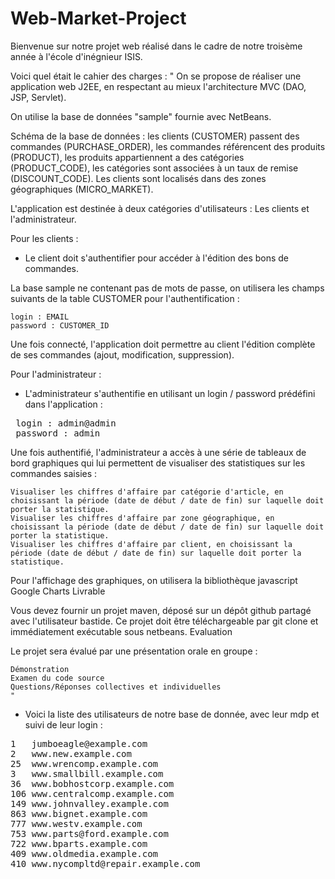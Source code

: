 # Web-Market-Project


Bienvenue sur notre projet web réalisé dans le cadre de notre troisème année à l'école d'inégnieur ISIS.

Voici quel était le cahier des charges : 
" On se propose de réaliser une application web J2EE, en respectant au mieux l'architecture MVC (DAO, JSP, Servlet).

On utilise la base de données "sample" fournie avec NetBeans.

Schéma de la base de données : les clients (CUSTOMER) passent des commandes (PURCHASE_ORDER), les commandes référencent des produits (PRODUCT), les produits appartiennent a des catégories (PRODUCT_CODE), les catégories sont associées à un taux de remise (DISCOUNT_CODE). Les clients sont localisés dans des zones géographiques (MICRO_MARKET).

L'application est destinée à deux catégories d'utilisateurs : Les clients et l'administrateur.

Pour les clients :

- Le client doit s'authentifier pour accéder à l'édition des bons de commandes.

La base sample ne contenant pas de mots de passe, on utilisera les champs suivants de la table CUSTOMER pour l'authentification :

    login : EMAIL
    password : CUSTOMER_ID

Une fois connecté, l'application doit permettre au client l'édition complète de ses commandes (ajout, modification, suppression).

Pour l'administrateur :

- L'administrateur s'authentifie en utilisant un login / password prédéfini dans l'application : 
  
 <pre> login : admin@admin   
 password : admin</pre>

Une fois authentifié, l'administrateur a accès à une série de tableaux de bord graphiques qui lui permettent de visualiser des statistiques sur les commandes saisies :

    Visualiser les chiffres d'affaire par catégorie d'article, en choisissant la période (date de début / date de fin) sur laquelle doit porter la statistique.
    Visualiser les chiffres d'affaire par zone géographique, en choisissant la période (date de début / date de fin) sur laquelle doit porter la statistique.
    Visualiser les chiffres d'affaire par client, en choisissant la période (date de début / date de fin) sur laquelle doit porter la statistique.

Pour l'affichage des graphiques, on utilisera la bibliothèque javascript Google Charts
Livrable

Vous devez fournir un projet maven, déposé sur un dépôt github partagé avec l'utilisateur bastide. Ce projet doit être téléchargeable par git clone et immédiatement exécutable sous netbeans.
Evaluation

Le projet sera évalué par une présentation orale en groupe :

    Démonstration
    Examen du code source
    Questions/Réponses collectives et individuelles
    "
    
- Voici la liste des utilisateurs de notre base de donnée, avec leur mdp et suivi de leur login :
<pre>
1   jumboeagle@example.com
2   www.new.example.com
25  www.wrencomp.example.com
3   www.smallbill.example.com
36  www.bobhostcorp.example.com
106 www.centralcomp.example.com
149 www.johnvalley.example.com
863 www.bignet.example.com
777 www.westv.example.com
753 www.parts@ford.example.com
722 www.bparts.example.com
409 www.oldmedia.example.com
410 www.nycompltd@repair.example.com

</pre>

